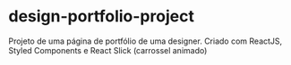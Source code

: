 # design-portfolio-project
Projeto de uma página de portfólio de uma designer. Criado com ReactJS, Styled Components e React Slick (carrossel animado)

